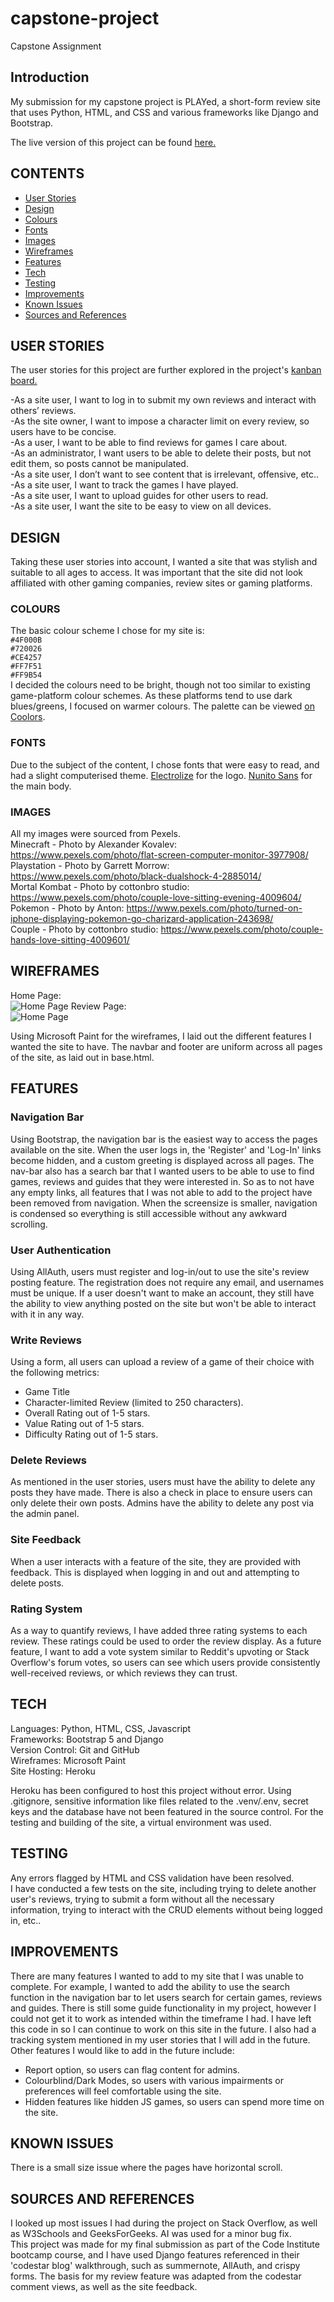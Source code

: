 # capstone-project
Capstone Assignment

## Introduction

My submission for my capstone project is PLAYed, a short-form review site that uses Python, HTML, and CSS and various frameworks like Django and Bootstrap.

The live version of this project can be found <a href="https://played-capstone-project-6a17dbaa5b68.herokuapp.com/" target="blank">here.</a>

## CONTENTS
- [User Stories](#USER-STORIES)
- [Design](#DESIGN)
- [Colours](#COLOURS)
- [Fonts](#FONTS)
- [Images](#IMAGES)
- [Wireframes](#WIREFRAMES)
- [Features](#FEATURES)
- [Tech](#TECH)
- [Testing](#TESTING)
- [Improvements](#IMPROVEMENTS)
- [Known Issues](#KNOWN-ISSUES)
- [Sources and References](#SOURCE)

## USER STORIES
The user stories for this project are further explored in the project's <a href="https://github.com/users/AbraWalker/projects/11" target="blank">kanban board.</a>

-As a site user, I want to log in to submit my own reviews and interact with others’ reviews.</br>
-As the site owner, I want to impose a character limit on every review, so users have to be concise.</br>
-As a user, I want to be able to find reviews for games I care about.</br>
-As an administrator, I want users to be able to delete their posts, but not edit them, so posts cannot be manipulated.</br>
-As a site user, I don’t want to see content that is irrelevant, offensive, etc..</br>
-As a site user, I want to track the games I have played.</br>
-As a site user, I want to upload guides for other users to read.</br>
-As a site user, I want the site to be easy to view on all devices.</br>

## DESIGN
Taking these user stories into account, I wanted a site that was stylish and suitable to all ages to access.
It was important that the site did not look affiliated with other gaming companies, review sites or gaming platforms.

### COLOURS
The basic colour scheme I chose for my site is: </br>
`#4F000B` </br>
`#720026` </br>
`#CE4257` </br>
`#FF7F51` </br>
`#FF9B54` </br>
I decided the colours need to be bright, though not too similar to existing game-platform colour schemes. As these platforms tend to use dark blues/greens, I focused on warmer colours.
The palette can be viewed <a href="https://coolors.co/4f000b-720026-ce4257-ff7f51-ff9b54" target="blank">on Coolors</a>.

### FONTS
Due to the subject of the content, I chose fonts that were easy to read, and had a slight computerised theme.
[Electrolize](https://fonts.google.com/specimen/Electrolize) for the logo.
[Nunito Sans](https://fonts.google.com/specimen/Nunito+Sans) for the main body.

### IMAGES
All my images were sourced from Pexels.</br>
Minecraft - Photo by Alexander Kovalev: https://www.pexels.com/photo/flat-screen-computer-monitor-3977908/ </br>
Playstation - Photo by Garrett Morrow: https://www.pexels.com/photo/black-dualshock-4-2885014/ </br>
Mortal Kombat - Photo by cottonbro studio: https://www.pexels.com/photo/couple-love-sitting-evening-4009604/ </br>
Pokemon - Photo by Anton: https://www.pexels.com/photo/turned-on-iphone-displaying-pokemon-go-charizard-application-243698/ </br>
Couple - Photo by cottonbro studio: https://www.pexels.com/photo/couple-hands-love-sitting-4009601/ </br>

## WIREFRAMES

Home Page: </br>
![Home Page](wireframes/home.png)
Review Page: </br>
![Home Page](wireframes/home2.png)

Using Microsoft Paint for the wireframes, I laid out the different features I wanted the site to have. The navbar and footer are uniform across all pages of the site, as laid out in base.html.

## FEATURES
### Navigation Bar
Using Bootstrap, the navigation bar is the easiest way to access the pages available on the site. When the user logs in, the 'Register' and 'Log-In' links become hidden, and a custom greeting is displayed across all pages. The nav-bar also has a search bar that I wanted users to be able to use to find games, reviews and guides that they were interested in. So as to not have any empty links, all features that I was not able to add to the project have been removed from navigation. When the screensize is smaller, navigation is condensed so everything is still accessible without any awkward scrolling.
### User Authentication
Using AllAuth, users must register and log-in/out to use the site's review posting feature. The registration does not require any email, and usernames must be unique. If a user doesn't want to make an account, they still have the ability to view anything posted on the site but won't be able to interact with it in any way.
### Write Reviews
Using a form, all users can upload a review of a game of their choice with the following metrics:
- Game Title
- Character-limited Review (limited to 250 characters).
- Overall Rating out of 1-5 stars.
- Value Rating out of 1-5 stars.
- Difficulty Rating out of 1-5 stars.
### Delete Reviews
As mentioned in the user stories, users must have the ability to delete any posts they have made. There is also a check in place to ensure users can only delete their own posts. Admins have the ability to delete any post via the admin panel.
### Site Feedback
When a user interacts with a feature of the site, they are provided with feedback. This is displayed when logging in and out and attempting to delete posts.
### Rating System
As a way to quantify reviews, I have added three rating systems to each review. These ratings could be used to order the review display. As a future feature, I want to add a vote system similar to Reddit's upvoting or Stack Overflow's forum votes, so users can see which users provide consistently well-received reviews, or which reviews they can trust.

## TECH

Languages: Python, HTML, CSS, Javascript </br>
Frameworks: Bootstrap 5 and Django </br>
Version Control: Git and GitHub </br>
Wireframes: Microsoft Paint </br>
Site Hosting: Heroku </br>

Heroku has been configured to host this project without error. Using .gitignore, sensitive information like files related to the .venv/.env, secret keys and the database have not been featured in the source control. For the testing and building of the site, a virtual environment was used.
## TESTING
Any errors flagged by HTML and CSS validation have been resolved.</br>
I have conducted a few tests on the site, including trying to delete another user's reviews, trying to submit a form without all the necessary information, trying to interact with the CRUD elements without being logged in, etc.. 

## IMPROVEMENTS
There are many features I wanted to add to my site that I was unable to complete. For example, I wanted to add the ability to use the search function in the navigation bar to let users search for certain games, reviews and guides. There is still some guide functionality in my project, however I could not get it to work as intended within the timeframe I had. I have left this code in so I can continue to work on this site in the future. I also had a tracking system mentioned in my user stories that I will add in the future.</br>
Other features I would like to add in the future include:
- Report option, so users can flag content for admins.
- Colourblind/Dark Modes, so users with various impairments or preferences will feel comfortable using the site.
- Hidden features like hidden JS games, so users can spend more time on the site.

## KNOWN ISSUES
There is a small size issue where the pages have horizontal scroll.

## SOURCES AND REFERENCES
I looked up most issues I had during the project on Stack Overflow, as well as W3Schools and GeeksForGeeks. AI was used for a minor bug fix.</br>
This project was made for my final submission as part of the Code Institute bootcamp course, and I have used Django features referenced in their 'codestar blog' walkthrough, such as summernote, AllAuth, and crispy forms. The basis for my review feature was adapted from the codestar comment views, as well as the site feedback.

